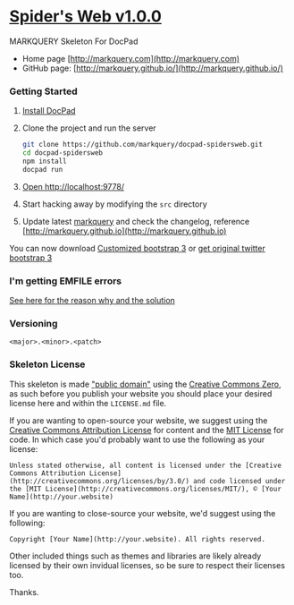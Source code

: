 # [Spider's Web v1.0.0](http://markquery.com) 

MARKQUERY Skeleton For DocPad 

* Home page [http://markquery.com](http://markquery.com)
* GitHub page: [http://markquery.github.io/](http://markquery.github.io/)

### Getting Started

1. [Install DocPad](https://github.com/bevry/docpad)

1. Clone the project and run the server

    ``` bash
    git clone https://github.com/markquery/docpad-spidersweb.git
    cd docpad-spidersweb
    npm install
    docpad run
    ```
1. [Open http://localhost:9778/](http://localhost:9778/)

1. Start hacking away by modifying the `src` directory

1. Update latest [markquery](https://github.com/markquery/markquery) and check the changelog, reference [http://markquery.github.io](http://markquery.github.io)

You can now download [Customized bootstrap 3](https://github.com/markquery/markquery/archive/master.zip) or [get original twitter bootstrap 3](http://getbootstrap.com/)

### I'm getting EMFILE errors

[See here for the reason why and the solution](http://docpad.org/docs/troubleshoot#i-m-getting-emfile-too-many-open-files)

### Versioning

`<major>.<minor>.<patch>`

### Skeleton License

This skeleton is made ["public domain"](http://en.wikipedia.org/wiki/Public_domain) using the [Creative Commons Zero](http://creativecommons.org/publicdomain/zero/1.0/), as such before you publish your website you should place your desired license here and within the `LICENSE.md` file.

If you are wanting to open-source your website, we suggest using the [Creative Commons Attribution License](http://creativecommons.org/licenses/by/3.0/) for content and the [MIT License](http://creativecommons.org/licenses/MIT/) for code. In which case you'd probably want to use the following as your license:

    Unless stated otherwise, all content is licensed under the [Creative Commons Attribution License](http://creativecommons.org/licenses/by/3.0/) and code licensed under the [MIT License](http://creativecommons.org/licenses/MIT/), © [Your Name](http://your.website)

If you are wanting to close-source your website, we'd suggest using the following:

    Copyright [Your Name](http://your.website). All rights reserved.

Other included things such as themes and libraries are likely already licensed by their own invidual licenses, so be sure to respect their licenses too.

Thanks.